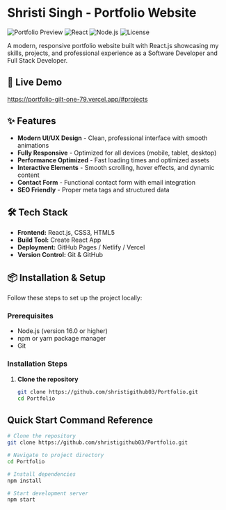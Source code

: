 # Shristi Singh - Portfolio Website

![Portfolio Preview](https://img.shields.io/badge/Portfolio-Live-success)
![React](https://img.shields.io/badge/React-18.2.0-blue)
![Node.js](https://img.shields.io/badge/Node.js-16.0+-green)
![License](https://img.shields.io/badge/License-MIT-yellow)

A modern, responsive portfolio website built with React.js showcasing my skills, projects, and professional experience as a Software Developer and Full Stack Developer.

## 🚀 Live Demo
https://portfolio-gilt-one-79.vercel.app/#projects

## ✨ Features

- **Modern UI/UX Design** - Clean, professional interface with smooth animations
- **Fully Responsive** - Optimized for all devices (mobile, tablet, desktop)
- **Performance Optimized** - Fast loading times and optimized assets
- **Interactive Elements** - Smooth scrolling, hover effects, and dynamic content
- **Contact Form** - Functional contact form with email integration
- **SEO Friendly** - Proper meta tags and structured data

## 🛠️ Tech Stack

- **Frontend:** React.js, CSS3, HTML5
- **Build Tool:** Create React App
- **Deployment:** GitHub Pages / Netlify / Vercel
- **Version Control:** Git & GitHub

## 📦 Installation & Setup

Follow these steps to set up the project locally:

### Prerequisites

- Node.js (version 16.0 or higher)
- npm or yarn package manager
- Git

### Installation Steps

1. **Clone the repository**
   ```bash
   git clone https://github.com/shristigithub03/Portfolio.git
   cd Portfolio
   
## Quick Start Command Reference

```bash
# Clone the repository
git clone https://github.com/shristigithub03/Portfolio.git

# Navigate to project directory
cd Portfolio

# Install dependencies
npm install

# Start development server
npm start
